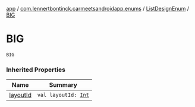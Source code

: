 [app](../../index.md) / [com.lennertbontinck.carmeetsandroidapp.enums](../index.md) / [ListDesignEnum](index.md) / [BIG](./-b-i-g.md)

# BIG

`BIG`

### Inherited Properties

| Name | Summary |
|---|---|
| [layoutId](layout-id.md) | `val layoutId: `[`Int`](https://kotlinlang.org/api/latest/jvm/stdlib/kotlin/-int/index.html) |
